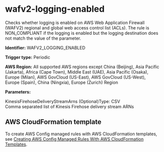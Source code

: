 # wafv2\-logging\-enabled<a name="wafv2-logging-enabled"></a>

Checks whether logging is enabled on AWS Web Application Firewall \(WAFV2\) regional and global web access control list \(ACLs\)\. The rule is NON\_COMPLIANT if the logging is enabled but the logging destination does not match the value of the parameter\. 

**Identifier:** WAFV2\_LOGGING\_ENABLED

**Trigger type:** Periodic

**AWS Region:** All supported AWS regions except China \(Beijing\), Asia Pacific \(Jakarta\), Africa \(Cape Town\), Middle East \(UAE\), Asia Pacific \(Osaka\), Europe \(Milan\), AWS GovCloud \(US\-East\), AWS GovCloud \(US\-West\), Europe \(Spain\), China \(Ningxia\), Europe \(Zurich\) Region

**Parameters:**

KinesisFirehoseDeliveryStreamArns \(Optional\)Type: CSV  
Comma separated list of Kinesis Firehose delivery stream ARNs

## AWS CloudFormation template<a name="w2aac12c31c27b9d565c15"></a>

To create AWS Config managed rules with AWS CloudFormation templates, see [Creating AWS Config Managed Rules With AWS CloudFormation Templates](aws-config-managed-rules-cloudformation-templates.md)\.